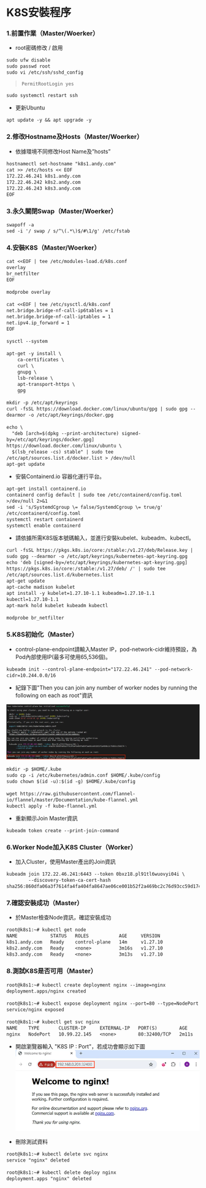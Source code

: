 # K8S安裝程序
### 1.前置作業（Master/Woerker）
* root密碼修改 / 啟用
```
sudo ufw disable
sudo passwd root
sudo vi /etc/ssh/sshd_config
```
> ```
> PermitRootLogin yes
> ```
```
sudo systemctl restart ssh
```

* 更新Ubuntu
```
apt update -y && apt upgrade -y
```

### 2.修改Hostname及Hosts（Master/Woerker）
* 依據環境不同修改Host Name及”hosts”

```
hostnamectl set-hostname "k8s1.andy.com"
cat >> /etc/hosts << EOF
172.22.46.241 k8s1.andy.com
172.22.46.242 k8s2.andy.com
172.22.46.243 k8s3.andy.com
EOF
```


### 3.永久關閉Swap（Master/Woerker）
```
swapoff -a
sed -i '/ swap / s/^\(.*\)$/#\1/g' /etc/fstab
```


### 4.安裝K8S（Master/Woerker）
```
cat <<EOF | tee /etc/modules-load.d/k8s.conf
overlay
br_netfilter
EOF

modprobe overlay

cat <<EOF | tee /etc/sysctl.d/k8s.conf
net.bridge.bridge-nf-call-ip6tables = 1
net.bridge.bridge-nf-call-iptables = 1
net.ipv4.ip_forward = 1
EOF

sysctl --system

apt-get -y install \
    ca-certificates \
    curl \
    gnupg \
    lsb-release \
    apt-transport-https \
    gpg

mkdir -p /etc/apt/keyrings
curl -fsSL https://download.docker.com/linux/ubuntu/gpg | sudo gpg --dearmor -o /etc/apt/keyrings/docker.gpg

echo \
  "deb [arch=$(dpkg --print-architecture) signed-by=/etc/apt/keyrings/docker.gpg] https://download.docker.com/linux/ubuntu \
  $(lsb_release -cs) stable" | sudo tee /etc/apt/sources.list.d/docker.list > /dev/null  
apt-get update
```

* 安裝Containerd.io 容器化運行平台。
```
apt-get install containerd.io  
containerd config default | sudo tee /etc/containerd/config.toml >/dev/null 2>&1
sed -i 's/SystemdCgroup \= false/SystemdCgroup \= true/g' /etc/containerd/config.toml
systemctl restart containerd
systemctl enable containerd
```

* 請依據所需K8S版本號碼輸入，並進行安裝kubelet、kubeadm、kubectl。
```
curl -fsSL https://pkgs.k8s.io/core:/stable:/v1.27/deb/Release.key | sudo gpg --dearmor -o /etc/apt/keyrings/kubernetes-apt-keyring.gpg
echo 'deb [signed-by=/etc/apt/keyrings/kubernetes-apt-keyring.gpg] https://pkgs.k8s.io/core:/stable:/v1.27/deb/ /' | sudo tee /etc/apt/sources.list.d/kubernetes.list
apt-get update
apt-cache madison kubelet
apt install -y kubelet=1.27.10-1.1 kubeadm=1.27.10-1.1  kubectl=1.27.10-1.1
apt-mark hold kubelet kubeadm kubectl

modprobe br_netfilter
```


### 5.K8S初始化（Master）
* control-plane-endpoint請輸入Master IP，pod-network-cidr維持預設，為Pod內部使用IP(最多可使用65,536個)。
```
kubeadm init --control-plane-endpoint="172.22.46.241" --pod-network-cidr=10.244.0.0/16
```
* 紀錄下圖"Then you can join any number of worker nodes by running the following on each as root"資訊
  
![](https://github.com/Andy0583/Dell-CSI-for-Powerstore/blob/main/image/001.png?raw=true)

```
mkdir -p $HOME/.kube
sudo cp -i /etc/kubernetes/admin.conf $HOME/.kube/config
sudo chown $(id -u):$(id -g) $HOME/.kube/config

wget https://raw.githubusercontent.com/flannel-io/flannel/master/Documentation/kube-flannel.yml
kubectl apply -f kube-flannel.yml
```


*  重新顯示Join Master資訊
```
kubeadm token create --print-join-command
```


### 6.Worker Node加入K8S Cluster（Worker）
* 加入Cluster，使用Master產出的Join資訊
```
kubeadm join 172.22.46.241:6443 --token 0bxz18.pl91tl6wuovyi04i \
        --discovery-token-ca-cert-hash sha256:860dfa06a3f7614fa4fa404fa8647ae06ce001b52f2a469bc2c76d93cc59d174
```


### 7.確認安裝成功（Master）
*  於Master檢查Node資訊，確認安裝成功
```
root@k8s1:~# kubectl get node
NAME            STATUS   ROLES           AGE     VERSION
k8s1.andy.com   Ready    control-plane   14m     v1.27.10
k8s2.andy.com   Ready    <none>          3m16s   v1.27.10
k8s3.andy.com   Ready    <none>          3m13s   v1.27.10
```

### 8.測試K8S是否可用（Master）
```
root@k8s1:~# kubectl create deployment nginx --image=nginx
deployment.apps/nginx created

root@k8s1:~# kubectl expose deployment nginx --port=80 --type=NodePort
service/nginx exposed

root@k8s1:~# kubectl get svc nginx
NAME    TYPE       CLUSTER-IP     EXTERNAL-IP   PORT(S)        AGE
nginx   NodePort   10.99.22.145   <none>        80:32400/TCP   2m11s
```
*  開啟瀏覽器輸入 "K8S IP : Port"，若成功會顯示如下圖
![](https://github.com/Andy0583/Kubernetes/blob/main/image/013.png?raw=true)

*  刪除測試資料
```
root@k8s1:~# kubectl delete svc nginx
service "nginx" deleted

root@k8s1:~# kubectl delete deploy nginx
deployment.apps "nginx" deleted
```
